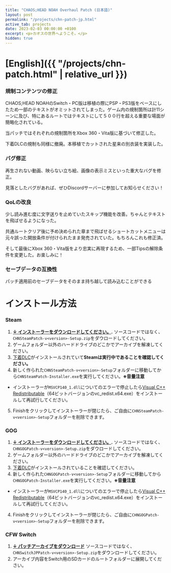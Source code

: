 ```yaml
---
title: "CHAOS;HEAD NOAH Overhaul Patch (日本語)"
layout: post
permalink: "/projects/chn-patch-jp.html"
active_tab: projects
date: 2023-02-03 00:00:00 +0100
excerpt: <p>カオスの世界へようこそ。</p>
hidden: true
---
```


# [**English**]({{ "/projects/chn-patch.html" | relative_url }})

### 規制コンテンツの修正

CHAOS;HEAD NOAHのSwitch・PC版は移植の際にPSP・PS3版をベースにしたため一部のテキストがオミットされてしまった。ゲーム内の規制箇所は計11シーンに及び、特にあるルートではテキストにして５００行を超える重要な場面が簡略化されている。

当パッチではそれぞれの規制箇所をXbox 360・Vita版に基づいて修正した。

下着DLCの規制も同様に撤廃。本移植でカットされた星来の別衣装を実装した。

### バグ修正

再生されない動画、映らない立ち絵、画像の表示ミスといった重大なバグを修正。

見落としたバグがあれば、ぜひDiscordサーバーに参加してお知らせください！

### QoLの改良

少し読み進む度に文字送りを止めていたスキップ機能を改善。ちゃんとテキストを飛ばせるようになった。

共通ルートクリア後に予め決められた章まで飛ばせるショートカットメニューは元々誤った開放条件が付けられたまま発売されていた。もちろんこれも修正済。

そして最後にXbox 360・Vita版をより忠実に再現するため、一部Tipsの解除条件を変更した。お楽しみに！

### セーブデータの互換性

パッチ適用前のセーブデータをそのまま持ち越して読み込むことができる

# インストール方法

### Steam

1. **[↓ インストーラーをダウンロードしてください。](https://github.com/CommitteeOfZero/chn-patch/releases).** ソースコードではなく、`CHNSteamPatch-v<version>-Setup.zip`をダウロードしてください。
2. ゲームフォルダー以外のハードドライブのどこかでアーカイブを解凍してください。
3. [下着DLC](https://store.steampowered.com/app/2103330/CHAOSHEAD_NOAH__COSTUME_DLC/)がインストールされていて**Steamは実行中であることを確認してください。**
4. 新しく作られた`CHNSteamPatch-v<version>-Setup`フォルダーに移動してから`CHNSteamPatch-Installer.exe`を実行してください。**※音量注意**
  * インストーラーが`MSVCP140_1.dll`についてのエラーで停止したら[Visual C++ Redistributable](https://aka.ms/vs/16/release/vc_redist.x64.exe)（64ビットバージョンのvc_redist.x64.exe）をインストールして再試行してください。
5. Finishをクリックしてインストーラーが閉じたら、ご自由に`CHNSteamPatch-v<version>-Setup`フォルダーを削除できます。

### GOG

1. **[↓ インストーラーをダウンロードしてください。](https://github.com/CommitteeOfZero/chn-patch/releases).** ソースコードではなく、`CHNGOGPatch-v<version>-Setup.zip`をダウロードしてください。
2. ゲームフォルダー以外のハードドライブのどこかでアーカイブを解凍してください。
3. [下着DLC](https://www.gog.com/en/game/chaos_head_noah_costume_dlc)がインストールされていることを確認してください。
3. 新しく作られた`CHNGOGPatch-v<version>-Setup`フォルダーに移動してから`CHNGOGPatch-Installer.exe`を実行してください。**※音量注意**
 * インストーラーが`MSVCP140_1.dll`についてのエラーで停止したら[Visual C++ Redistributable](https://aka.ms/vs/16/release/vc_redist.x64.exe)（64ビットバージョンのvc_redist.x64.exe）をインストールして再試行してください。
4. Finishをクリックしてインストーラーが閉じたら、ご自由に`CHNGOGPatch-v<version>-Setup`フォルダーを削除できます。

### CFW Switch

1. **[↓ パッチアーカイブをダウンロード](https://github.com/CommitteeOfZero/chn-patch/releases)**
ソースコードではなく、`CHNSwitchJPPatch-v<version>-Setup.zip`をダウンロードしてください。
2. アーカイブ内容をSwitch用のSDカードのルートフォルダーに展開してください。
